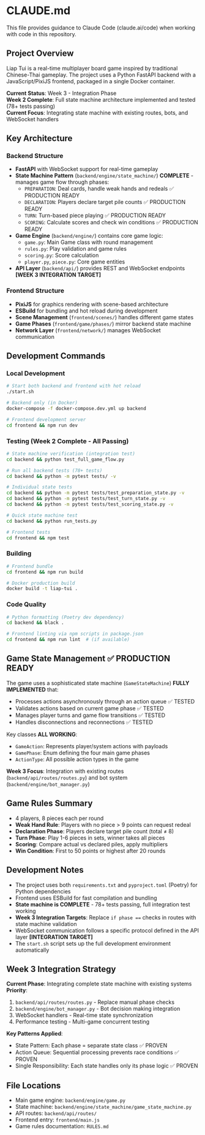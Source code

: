 # CLAUDE.md

This file provides guidance to Claude Code (claude.ai/code) when working with code in this repository.

## Project Overview

Liap Tui is a real-time multiplayer board game inspired by traditional Chinese-Thai gameplay. The project uses a Python FastAPI backend with a JavaScript/PixiJS frontend, packaged in a single Docker container.

**Current Status**: Week 3 - Integration Phase  
**Week 2 Complete**: Full state machine architecture implemented and tested (78+ tests passing)  
**Current Focus**: Integrating state machine with existing routes, bots, and WebSocket handlers

## Key Architecture

### Backend Structure
- **FastAPI** with WebSocket support for real-time gameplay
- **State Machine Pattern** (`backend/engine/state_machine/`) **COMPLETE** - manages game flow through phases:
  - `PREPARATION`: Deal cards, handle weak hands and redeals ✅ PRODUCTION READY
  - `DECLARATION`: Players declare target pile counts ✅ PRODUCTION READY  
  - `TURN`: Turn-based piece playing ✅ PRODUCTION READY
  - `SCORING`: Calculate scores and check win conditions ✅ PRODUCTION READY
- **Game Engine** (`backend/engine/`) contains core game logic:
  - `game.py`: Main Game class with round management
  - `rules.py`: Play validation and game rules
  - `scoring.py`: Score calculation
  - `player.py`, `piece.py`: Core game entities
- **API Layer** (`backend/api/`) provides REST and WebSocket endpoints **[WEEK 3 INTEGRATION TARGET]**

### Frontend Structure
- **PixiJS** for graphics rendering with scene-based architecture
- **ESBuild** for bundling and hot reload during development
- **Scene Management** (`frontend/scenes/`) handles different game states
- **Game Phases** (`frontend/game/phases/`) mirror backend state machine
- **Network Layer** (`frontend/network/`) manages WebSocket communication

## Development Commands

### Local Development
```bash
# Start both backend and frontend with hot reload
./start.sh

# Backend only (in Docker)
docker-compose -f docker-compose.dev.yml up backend

# Frontend development server
cd frontend && npm run dev
```

### Testing (Week 2 Complete - All Passing)
```bash
# State machine verification (integration test)
cd backend && python test_full_game_flow.py

# Run all backend tests (78+ tests)
cd backend && python -m pytest tests/ -v

# Individual state tests
cd backend && python -m pytest tests/test_preparation_state.py -v
cd backend && python -m pytest tests/test_turn_state.py -v  
cd backend && python -m pytest tests/test_scoring_state.py -v

# Quick state machine test
cd backend && python run_tests.py

# Frontend tests
cd frontend && npm test
```

### Building
```bash
# Frontend bundle
cd frontend && npm run build

# Docker production build
docker build -t liap-tui .
```

### Code Quality
```bash
# Python formatting (Poetry dev dependency)
cd backend && black .

# Frontend linting via npm scripts in package.json
cd frontend && npm run lint  # (if available)
```

## Game State Management ✅ PRODUCTION READY

The game uses a sophisticated state machine (`GameStateMachine`) **FULLY IMPLEMENTED** that:  
- Processes actions asynchronously through an action queue ✅ TESTED
- Validates actions based on current game phase ✅ TESTED  
- Manages player turns and game flow transitions ✅ TESTED
- Handles disconnections and reconnections ✅ TESTED

Key classes **ALL WORKING**:
- `GameAction`: Represents player/system actions with payloads
- `GamePhase`: Enum defining the four main game phases  
- `ActionType`: All possible action types in the game

**Week 3 Focus**: Integration with existing routes (`backend/api/routes/routes.py`) and bot system (`backend/engine/bot_manager.py`)

## Game Rules Summary

- 4 players, 8 pieces each per round
- **Weak Hand Rule**: Players with no piece > 9 points can request redeal
- **Declaration Phase**: Players declare target pile count (total ≠ 8)
- **Turn Phase**: Play 1-6 pieces in sets, winner takes all pieces
- **Scoring**: Compare actual vs declared piles, apply multipliers
- **Win Condition**: First to 50 points or highest after 20 rounds

## Development Notes

- The project uses both `requirements.txt` and `pyproject.toml` (Poetry) for Python dependencies
- Frontend uses ESBuild for fast compilation and bundling  
- **State machine is COMPLETE** - 78+ tests passing, full integration test working
- **Week 3 Integration Targets**: Replace `if phase ==` checks in routes with state machine validation
- WebSocket communication follows a specific protocol defined in the API layer **[INTEGRATION TARGET]**
- The `start.sh` script sets up the full development environment automatically

## Week 3 Integration Strategy

**Current Phase**: Integrating complete state machine with existing systems
**Priority**: 
1. `backend/api/routes/routes.py` - Replace manual phase checks
2. `backend/engine/bot_manager.py` - Bot decision making integration  
3. WebSocket handlers - Real-time state synchronization
4. Performance testing - Multi-game concurrent testing

**Key Patterns Applied**:
- State Pattern: Each phase = separate state class ✅ PROVEN
- Action Queue: Sequential processing prevents race conditions ✅ PROVEN  
- Single Responsibility: Each state handles only its phase logic ✅ PROVEN

## File Locations

- Main game engine: `backend/engine/game.py`
- State machine: `backend/engine/state_machine/game_state_machine.py`
- API routes: `backend/api/routes/`
- Frontend entry: `frontend/main.js`
- Game rules documentation: `RULES.md`